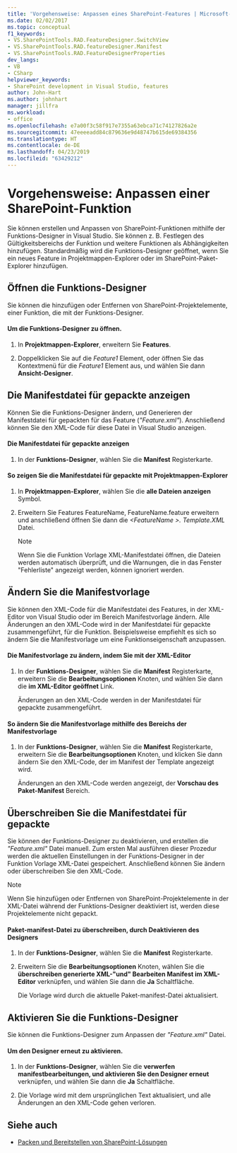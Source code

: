 ```yaml
---
title: 'Vorgehensweise: Anpassen eines SharePoint-Features | Microsoft-Dokumentation'
ms.date: 02/02/2017
ms.topic: conceptual
f1_keywords:
- VS.SharePointTools.RAD.FeatureDesigner.SwitchView
- VS.SharePointTools.RAD.featureDesigner.Manifest
- VS.SharePointTools.RAD.FeatureDesignerProperties
dev_langs:
- VB
- CSharp
helpviewer_keywords:
- SharePoint development in Visual Studio, features
author: John-Hart
ms.author: johnhart
manager: jillfra
ms.workload:
- office
ms.openlocfilehash: e7a00f3c58f917e7355a63ebca71c74127826a2e
ms.sourcegitcommit: 47eeeeadd84c879636e9d48747b615de69384356
ms.translationtype: HT
ms.contentlocale: de-DE
ms.lasthandoff: 04/23/2019
ms.locfileid: "63429212"
---
```

# <a name="how-to-customize-a-sharepoint-feature"></a>Vorgehensweise: Anpassen einer SharePoint-Funktion
  Sie können erstellen und Anpassen von SharePoint-Funktionen mithilfe der Funktions-Designer in Visual Studio. Sie können z. B. Festlegen des Gültigkeitsbereichs der Funktion und weitere Funktionen als Abhängigkeiten hinzufügen. Standardmäßig wird die Funktions-Designer geöffnet, wenn Sie ein neues Feature in Projektmappen-Explorer oder im SharePoint-Paket-Explorer hinzufügen.

## <a name="opening-the-feature-designer"></a>Öffnen die Funktions-Designer
 Sie können die hinzufügen oder Entfernen von SharePoint-Projektelemente, einer Funktion, die mit der Funktions-Designer.

#### <a name="to-open-the-feature-designer"></a>Um die Funktions-Designer zu öffnen.

1. In **Projektmappen-Explorer**, erweitern Sie **Features**.

2. Doppelklicken Sie auf die *Feature1* Element, oder öffnen Sie das Kontextmenü für die *Feature1* Element aus, und wählen Sie dann **Ansicht-Designer**.

## <a name="view-the-packaged-manifest-file"></a>Die Manifestdatei für gepackte anzeigen
 Können Sie die Funktions-Designer ändern, und Generieren der Manifestdatei für gepackten für das Feature (*"Feature.xml"*). Anschließend können Sie den XML-Code für diese Datei in Visual Studio anzeigen.

#### <a name="to-view-the-packaged-manifest-file"></a>Die Manifestdatei für gepackte anzeigen

1. In der **Funktions-Designer**, wählen Sie die **Manifest** Registerkarte.

#### <a name="to-view-the-packaged-manifest-file-by-using-solution-explorer"></a>So zeigen Sie die Manifestdatei für gepackte mit Projektmappen-Explorer

1. In **Projektmappen-Explorer**, wählen Sie die **alle Dateien anzeigen** Symbol.

2. Erweitern Sie Features FeatureName, FeatureName.feature erweitern und anschließend öffnen Sie dann die  *\<FeatureName >. Template.XML* Datei.

    > [!NOTE]
    > Wenn Sie die Funktion Vorlage XML-Manifestdatei öffnen, die Dateien werden automatisch überprüft, und die Warnungen, die in das Fenster "Fehlerliste" angezeigt werden, können ignoriert werden.

## <a name="change-the-manifest-template"></a>Ändern Sie die Manifestvorlage
 Sie können den XML-Code für die Manifestdatei des Features, in der XML-Editor von Visual Studio oder im Bereich Manifestvorlage ändern. Alle Änderungen an den XML-Code wird in der Manifestdatei für gepackte zusammengeführt, für die Funktion. Beispielsweise empfiehlt es sich so ändern Sie die Manifestvorlage um eine Funktionseigenschaft anzupassen.

#### <a name="to-change-the-manifest-template-by-using-the-xml-editor"></a>Die Manifestvorlage zu ändern, indem Sie mit der XML-Editor

1. In der **Funktions-Designer**, wählen Sie die **Manifest** Registerkarte, erweitern Sie die **Bearbeitungsoptionen** Knoten, und wählen Sie dann die **im XML-Editor geöffnet** Link.

     Änderungen an den XML-Code werden in der Manifestdatei für gepackte zusammengeführt.

#### <a name="to-change-the-manifest-template-by-using-the-manifest-template-pane"></a>So ändern Sie die Manifestvorlage mithilfe des Bereichs der Manifestvorlage

1. In der **Funktions-Designer**, wählen Sie die **Manifest** Registerkarte, erweitern Sie die **Bearbeitungsoptionen** Knoten, und klicken Sie dann ändern Sie den XML-Code, der im Manifest der Template angezeigt wird.

     Änderungen an den XML-Code werden angezeigt, der **Vorschau des Paket-Manifest** Bereich.

## <a name="overwrite-the-packaged-manifest-file"></a>Überschreiben Sie die Manifestdatei für gepackte
 Sie können der Funktions-Designer zu deaktivieren, und erstellen die *"Feature.xml"* Datei manuell. Zum ersten Mal ausführen dieser Prozedur werden die aktuellen Einstellungen in der Funktions-Designer in der Funktion Vorlage XML-Datei gespeichert. Anschließend können Sie ändern oder überschreiben Sie den XML-Code.

> [!NOTE]
> Wenn Sie hinzufügen oder Entfernen von SharePoint-Projektelemente in der XML-Datei während der Funktions-Designer deaktiviert ist, werden diese Projektelemente nicht gepackt.

#### <a name="to-overwrite-packaged-manifest-file-by-disabling-the-designer"></a>Paket-manifest-Datei zu überschreiben, durch Deaktivieren des Designers

1. In der **Funktions-Designer**, wählen Sie die **Manifest** Registerkarte.

2. Erweitern Sie die **Bearbeitungsoptionen** Knoten, wählen Sie die **überschreiben generierte XML-"und" Bearbeiten Manifest im XML-Editor** verknüpfen, und wählen Sie dann die **Ja** Schaltfläche.

     Die Vorlage wird durch die aktuelle Paket-manifest-Datei aktualisiert.

## <a name="enable-the-feature-designer"></a>Aktivieren Sie die Funktions-Designer
 Sie können die Funktions-Designer zum Anpassen der *"Feature.xml"* Datei.

#### <a name="to-re-enable-the-designer"></a>Um den Designer erneut zu aktivieren.

1. In der **Funktions-Designer**, wählen Sie die **verwerfen manifestbearbeitungen, und aktivieren Sie den Designer erneut** verknüpfen, und wählen Sie dann die **Ja** Schaltfläche.

2. Die Vorlage wird mit dem ursprünglichen Text aktualisiert, und alle Änderungen an den XML-Code gehen verloren.

## <a name="see-also"></a>Siehe auch
- [Packen und Bereitstellen von SharePoint-Lösungen](../sharepoint/packaging-and-deploying-sharepoint-solutions.md)
